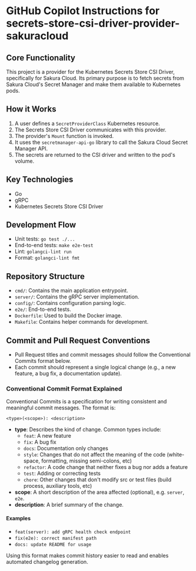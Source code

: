 # GitHub Copilot Instructions for secrets-store-csi-driver-provider-sakuracloud

## Core Functionality

This project is a provider for the Kubernetes Secrets Store CSI Driver, specifically for Sakura Cloud. Its primary purpose is to fetch secrets from Sakura Cloud's Secret Manager and make them available to Kubernetes pods.

## How it Works

1. A user defines a `SecretProviderClass` Kubernetes resource.
2. The Secrets Store CSI Driver communicates with this provider.
3. The provider's `Mount` function is invoked.
4. It uses the `secretmanager-api-go` library to call the Sakura Cloud Secret Manager API.
5. The secrets are returned to the CSI driver and written to the pod's volume.

## Key Technologies

- Go
- gRPC
- Kubernetes Secrets Store CSI Driver

## Development Flow

- Unit tests: `go test ./...`
- End-to-end tests: `make e2e-test`
- Lint: `golangci-lint run`
- Format: `golangci-lint fmt`

## Repository Structure

- `cmd/`: Contains the main application entrypoint.
- `server/`: Contains the gRPC server implementation.
- `config/`: Contains configuration parsing logic.
- `e2e/`: End-to-end tests.
- `Dockerfile`: Used to build the Docker image.
- `Makefile`: Contains helper commands for development.

## Commit and Pull Request Conventions

- Pull Request titles and commit messages should follow the Conventional Commits format below.
- Each commit should represent a single logical change (e.g., a new feature, a bug fix, a documentation update).

### Conventional Commit Format Explained

Conventional Commits is a specification for writing consistent and meaningful commit messages. The format is:

```
<type>(<scope>): <description>
```

- **type**: Describes the kind of change. Common types include:
    - `feat`: A new feature
    - `fix`: A bug fix
    - `docs`: Documentation only changes
    - `style`: Changes that do not affect the meaning of the code (white-space, formatting, missing semi-colons, etc)
    - `refactor`: A code change that neither fixes a bug nor adds a feature
    - `test`: Adding or correcting tests
    - `chore`: Other changes that don't modify src or test files (build process, auxiliary tools, etc)
- **scope**: A short description of the area affected (optional), e.g. `server`, `e2e`.
- **description**: A brief summary of the change.

#### Examples

- `feat(server): add gRPC health check endpoint`
- `fix(e2e): correct manifest path`
- `docs: update README for usage`

Using this format makes commit history easier to read and enables automated changelog generation.
